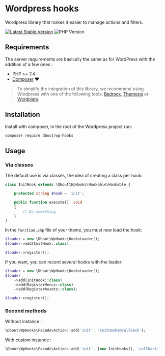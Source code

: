 # Wordpress hooks

Wordpress library that makes it easier to manage actions and filters.

[![Latest Stable Version](https://img.shields.io/packagist/v/dbout/wp-hooks?style=flat-square)](https://packagist.org/packages/dbout/wp-hooks) ![PHP Version](https://img.shields.io/packagist/php-v/dbout/wp-hooks)

## Requirements

The server requirements are basically the same as for WordPress with the addition of a few ones :

- PHP >= 7.4
- [Composer](https://getcomposer.org/) ❤️

> To simplify the integration of this library, we recommend using Wordpress with one of the following tools: [Bedrock](https://roots.io/bedrock/), [Themosis](https://framework.themosis.com/) or [Wordplate](https://github.com/wordplate/wordplate#readme).

## Installation

Install with composer, in the root of the Wordpress project run:

```bash
composer require dbout/wp-hooks
```

## Usage

### Via classes

The default use is via classes, the idea of creating a class per hook:

```php
class InitHook extends \Dbout\WpHooks\Hookable\Hookable {

    protected string $hook = 'init';

    public function execute(): void 
    {
        // Do something
    }
}
```

In the `function.php` file of your theme, you must now load the hook: 

```php
$loader = new \Dbout\WpHooks\HooksLoader();
$loader->add(InitHook::class);

$loader->register();
```

If you want, you can record several hooks with the loader:

```php
$loader = new \Dbout\WpHooks\HooksLoader();
$loader
    ->add(InitHook::class)
    ->add(RegisterMenus::class)
    ->add(RegisterAssets::class);

$loader->register();
```

### Second methods

Without instance :
```php
\Dbout\WpHooks\Facade\Action::add('init', 'InitHooks@callback');
```

With custom instance :
```php
\Dbout\WpHooks\Facade\Action::add('init', [new InitHooks(), 'callback']);
```
